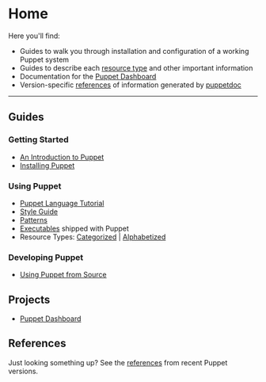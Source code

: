 Home
====

Here you'll find:

* Guides to walk you through installation and configuration of a
  working Puppet system
* Guides to describe each [resource type](guides/types/) and other important information
* Documentation for the [Puppet Dashboard](projects/dashboard/)
* Version-specific [references](references/) of information generated by [puppetdoc](guides/executables/puppetdoc.html)

* * *

Guides
------

### Getting Started

* [An Introduction to Puppet](introduction.html)
* [Installing Puppet](installation.html)

### Using Puppet

* [Puppet Language Tutorial](language_tutorial.html)
* [Style Guide](style.html)
* [Patterns](http://reductivelabs.com/trac/puppet/wiki/Recipes)
* [Executables](guides/executables/) shipped with Puppet
* Resource Types: [Categorized](guides/types/) | [Alphabetized](guides/types/index_alphabetical.html)

### Developing Puppet

* [Using Puppet from Source](from_source.html)

Projects
--------

* [Puppet Dashboard](projects/dashboard/)

References
----------

Just looking something up?  See the [references](references/) from
recent Puppet versions.

